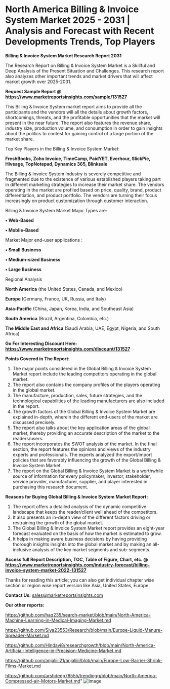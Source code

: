 # North America Billing & Invoice System Market 2025 - 2031 | Analysis and Forecast with Recent Developments Trends, Top Players

<strong>Billing & Invoice System Market Research Report 2031</strong>

The Research Report on Billing & Invoice System Market is a Skillful and Deep Analysis of the Present Situation and Challenges. This research report also analyzes other important trends and market drivers that will affect market growth over 2025-2031.

<strong>Request Sample Report @ <a href=https://www.marketreportsinsights.com/sample/131527>https://www.marketreportsinsights.com/sample/131527</a></strong>

This Billing & Invoice System market report aims to provide all the participants and the vendors will all the details about growth factors, shortcomings, threats, and the profitable opportunities that the market will present in the near future. The report also features the revenue share, industry size, production volume, and consumption in order to gain insights about the politics to contest for gaining control of a large portion of the market share.

Top Key Players in the Billing & Invoice System Market:

<strong>FreshBooks, Zoho Invoice, TimeCamp, PaidYET, Everhour, SlickPie, Hiveage, TopNotepad, Dynamics 365, Blinksale</strong>

The Billing & Invoice System Industry is severely competitive and fragmented due to the existence of various established players taking part in different marketing strategies to increase their market share. The vendors operating in the market are profiled based on price, quality, brand, product differentiation, and product portfolio. The vendors are turning their focus increasingly on product customization through customer interaction.

Billing & Invoice System Market Major Types are:

<strong>• Web-Based

• Moblie-Based</strong>

Market Major end-user applications :

<strong>• Small Business

• Medium-sized Business

• Large Business</strong>

Regional Analysis

</u><strong><b>North America</b></strong> (the United States, Canada, and Mexico)

<strong><b>Europe </b></strong>(Germany, France, UK, Russia, and Italy)

<strong><b>Asia-Pacific</b></strong> (China, Japan, Korea, India, and Southeast Asia)

<strong><b>South America</b></strong> (Brazil, Argentina, Colombia, etc.)

<strong><b>The Middle East and Africa</b></strong> (Saudi Arabia, UAE, Egypt, Nigeria, and South Africa)

<strong>Go For Interesting Discount Here: <a href=https://www.marketreportsinsights.com/discount/131527>https://www.marketreportsinsights.com/discount/131527</a></strong>

<strong>Points Covered in The Report:</strong>
<ol>
  <li>The major points considered in the Global Billing & Invoice System Market report include the leading competitors operating in the global market.</li>
  <li>The report also contains the company profiles of the players operating in the global market.</li>
  <li>The manufacture, production, sales, future strategies, and the technological capabilities of the leading manufacturers are also included in the report.</li>
  <li>The growth factors of the Global Billing & Invoice System Market are explained in-depth, wherein the different end-users of the market are discussed precisely.</li>
  <li>The report also talks about the key application areas of the global market, thereby providing an accurate description of the market to the readers/users.</li>
  <li>The report incorporates the SWOT analysis of the market. In the final section, the report features the opinions and views of the industry experts and professionals. The experts analyzed the export/import policies that are favorably influencing the growth of the Global Billing & Invoice System Market.</li>
  <li>The report on the Global Billing & Invoice System Market is a worthwhile source of information for every policymaker, investor, stakeholder, service provider, manufacturer, supplier, and player interested in purchasing this research document.</li>
</ol>
<strong>Reasons for Buying Global Billing & Invoice System Market Report:</strong>

<ol>
  <li>The report offers a detailed analysis of the dynamic competitive landscape that keeps the reader/client well ahead of the competitors.</li>
  <li>It also presents an in-depth view of the different factors driving or restraining the growth of the global market.</li>
  <li>The Global Billing & Invoice System Market report provides an eight-year forecast evaluated on the basis of how the market is estimated to grow.</li>
  <li>It helps in making aware business decisions by having providing thorough insights insights into the global market and by making an all-inclusive analysis of the key market segments and sub-segments.</li>
</ol>
<strong>Access full Report Description, TOC, Table of Figure, Chart, etc. @ <a href=https://www.marketreportsinsights.com/industry-forecast/billing-invoice-system-market-2022-131527>https://www.marketreportsinsights.com/industry-forecast/billing-invoice-system-market-2022-131527</a></strong>


Thanks for reading this article; you can also get individual chapter wise section or region wise report version like Asia, United States, Europe.

<strong>Contact Us:</strong>
sales@marketreportsinsights.com

<strong>Our other reports:</strong>

<a href=https://github.com/haq235/search-market/blob/main/North-America-Machine-Learning-in-Medical-Imaging-Market.md>https://github.com/haq235/search-market/blob/main/North-America-Machine-Learning-in-Medical-Imaging-Market.md</a>

<a href=https://github.com/Siya23553/Research/blob/main/Europe-Liquid-Manure-Spreader-Market.md>https://github.com/Siya23553/Research/blob/main/Europe-Liquid-Manure-Spreader-Market.md</a>

<a href=https://github.com/Hindavi8/researchgrowth/blob/main/North-America-Artificial-Intelligence-in-Precision-Medicine-Market.md>https://github.com/Hindavi8/researchgrowth/blob/main/North-America-Artificial-Intelligence-in-Precision-Medicine-Market.md</a>

<a href=https://github.com/anjaliiii21/anjaliiii/blob/main/Europe-Low-Barrier-Shrink-Films-Market.md>https://github.com/anjaliiii21/anjaliiii/blob/main/Europe-Low-Barrier-Shrink-Films-Market.md</a>

<a href=https://github.com/arshdeep76555/trendingg/blob/main/North-America-Compressed-air-Motors-Market.md>https://github.com/arshdeep76555/trendingg/blob/main/North-America-Compressed-air-Motors-Market.md</a>"
![image](https://github.com/user-attachments/assets/dc43bc91-dacb-4222-8815-97cb2f591013)
